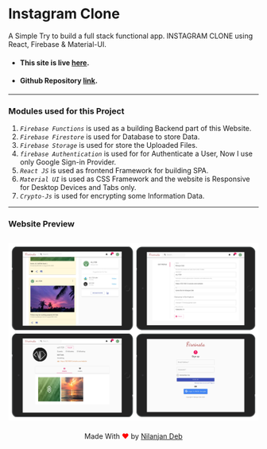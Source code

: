 # Instagram Clone

A Simple Try to build a full stack functional app. INSTAGRAM CLONE using React, Firebase &amp; Material-UI.

- #### This site is live [here](https://insta-clone-nil.web.app).
- #### Github Repository [link](https://github.com/nil1729/instagram-clone).

---

### Modules used for this Project

1. _`Firebase Functions`_ is used as a building Backend part of this Website.
2. _`Firebase Firestore`_ is used for Database to store Data.
3. _`Firebase Storage`_ is used for store the Uploaded Files.
4. _`firebase Authentication`_ is used for for Authenticate a User, Now I use only Google Sign-in Provider.
5. _`React JS`_ is used as frontend Framework for building SPA.
6. _`Material UI`_ is used as CSS Framework and the website is Responsive for Desktop Devices and Tabs only.
7. _`Crypto-Js`_ is used for encrypting some Information Data.

---

### Website Preview

## <img src="./collage.jpg" alt="Nilanjan Deb">

<p style="text-align: center;">Made With<span style="color: red;"> &#10084; </span>by <a href="https://github.com/nil1729" target="_blank"> Nilanjan Deb </a> </p>
